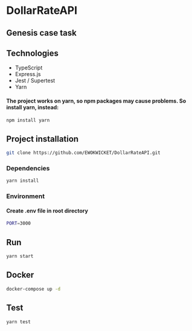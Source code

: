 # DollarRateAPI

## Genesis case task

## Technologies

- TypeScript
- Express.js
- Jest / Supertest
- Yarn

#### The project works on yarn, so npm packages may cause problems. So install yarn, instead:

```bash
npm install yarn
```

## Project installation

```bash
git clone https://github.com/EWOKWICKET/DollarRateAPI.git
```

### Dependencies

```bash
yarn install
```

### Environment

#### Create .env file in root directory

```bash
PORT=3000
```

## Run

```bash
yarn start
```

## Docker

```bash
docker-compose up -d
```
## Test

```bash
yarn test
```

